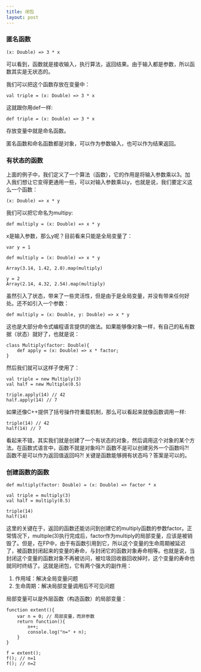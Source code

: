 ```yaml
---
title: 闭包
layout: post
---
```


### 匿名函数

	(x: Double) => 3 * x

可以看到，函数就是接收输入，执行算法，返回结果。由于输入都是参数，所以函数其实是无状态的。

我们可以把这个函数存放在变量中：

	val triple = (x: Double) => 3 * x

这就跟你用def一样:

	def triple = (x: Double) => 3 * x

存放变量中就是命名函数。

匿名函数和命名函数都是对象，可以作为参数输入，也可以作为结果返回。


### 有状态的函数

上面的例子中，我们定义了一个算法（函数），它的作用是将输入参数乘以3。加入我们想让它变得更通用一些，可以对输入参数乘以y，也就是说，我们要定义这么一个函数：

	(x: Double) => x * y

我们可以把它命名为multipy:

	def multiply = (x: Double) => x * y

x是输入参数，那么y呢？目前看来只能是全局变量了：

	var y = 1

	def multiply = (x: Double) => x * y

	Array(3.14, 1.42, 2.0).map(multiply)

	y = 2
	Array(2.14, 4.32, 2.54).map(multiply)

虽然引入了状态，带来了一些灵活性，但是由于是全局变量，并没有带来任何好处。还不如引入一个参数：

	def multiply = (x: Double, y: Double) => x * y

这也是大部分命令式编程语言提供的做法。如果能够像对象一样，有自己的私有数据（状态）就好了，也就是说：

	class Multiply(factor: Double){
		def apply = (x: Double) => x * factor;
	}

然后我们就可以这样子使用了：

	val triple = new Multiply(3)
	val half = new Multiple(0.5)

	triple.apply(14) // 42
	half.apply(14) // 7

如果还像C++提供了括号操作符重载机制，那么可以看起来就像函数调用一样:

	triple(14) // 42
	half(14) // 7

看起来不错，其实我们就是创建了一个有状态的对象，然后调用这个对象的某个方法。在函数式语言中，函数不就是对象吗?! 函数不是可以创建另外一个函数吗?! 函数不是可以作为返回值返回吗?! 关键是函数能够拥有状态吗？答案是可以的。


### 创建函数的函数

	def multiply(factor: Double) = (x: Double) => factor * x

	val triple = multiply(3)
	val half = multiply(0.5)

	triple(14) 
	half(14)

这里的关键在于，返回的函数还能访问到创建它的multiply函数的参数factor。正常情况下，multiple(3)执行完成后，factor作为multiply的局部变量，应该是被销毁了。但是，在FP中，由于有函数引用到它，所以这个变量的生命周期被延迟了，被函数封闭起来的变量的寿命，与封闭它的函数对象寿命相等。也就是说，当封闭这个变量的函数对象不再被访问，被垃圾回收器回收掉时，这个变量的寿命也就同时终结了。这就是闭包，它有两个强大的副作用：

1. 作用域：解决全局变量问题
2. 生命周期：解决局部变量调用后不可见问题

局部变量可以是外层函数（构造函数）的局部变量：

	function extent(){
		var n = 0; // 局部变量，而非参数
		return function(){
			n++;
			console.log("n=" + n);
		}
	}

	f = extent();
	f(); // n=1
	f(); // n=2



